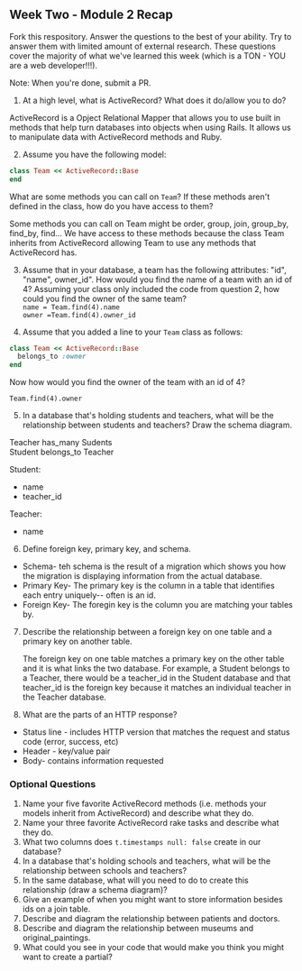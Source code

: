 ## Week Two - Module 2 Recap

Fork this respository. Answer the questions to the best of your ability. Try to answer them with limited amount of external research. These questions cover the majority of what we've learned this week (which is a TON - YOU are a web developer!!!). 

Note: When you're done, submit a PR.

1. At a high level, what is ActiveRecord? What does it do/allow you to do?
  
  ActiveRecord is a Opject Relational Mapper that allows you to use built in methods that help turn databases into objects when using Rails. It allows us to manipulate data with ActiveRecord methods and Ruby. 
  
2. Assume you have the following model:

```ruby
class Team << ActiveRecord::Base
end
```

What are some methods you can call on `Team`? If these methods aren't defined in the class, how do you have access to them?
  
  Some methods you can call on Team might be order, group, join, group_by, find_by, find... We have access to these methods because the class Team inherits from ActiveRecord allowing Team to use any methods that ActiveRecord has. 

3. Assume that in your database, a team has the following attributes: "id", "name", owner_id". How would you find the name of a team with an id of 4? Assuming your class only included the code from question 2, how could you find the owner of the same team?\
  ```name = Team.find(4).name```\
  ```owner =Team.find(4).owner_id```

4. Assume that you added a line to your `Team` class as follows:

```ruby
class Team << ActiveRecord::Base
  belongs_to :owner
end
```

Now how would you find the owner of the team with an id of 4?
  
  ```Team.find(4).owner```
    

5. In a database that's holding students and teachers, what will be the relationship between students and teachers? Draw the schema diagram.
  
  
  Teacher has_many Sudents \
  Student belongs_to Teacher
  
  Student:
  - name
  - teacher_id
  
  Teacher:
  - name
  
  
6. Define foreign key, primary key, and schema.
  
  - Schema- teh schema is the result of a migration which shows you how the migration is displaying information from the actual database.
  - Primary Key- The primary key is the column in a table that identifies each entry uniquely-- often is an id. 
  - Foreign Key- The foregin key is the column you are matching your tables by. 
  
7. Describe the relationship between a foreign key on one table and a primary key on another table.
    
    The foreign key on one table matches a primary key on the other table and it is what links the two database. For example, a Student belongs to a Teacher, there would be a teacher_id in the Student database and that teacher_id is the foreign key because it matches an individual teacher in the Teacher database.

8. What are the parts of an HTTP response?

  - Status line - includes HTTP version that matches the request and status code (error, success, etc)
  - Header - key/value pair
  - Body- contains information requested
  

### Optional Questions

1. Name your five favorite ActiveRecord methods (i.e. methods your models inherit from ActiveRecord) and describe what they do.
2. Name your three favorite ActiveRecord rake tasks and describe what they do.
3. What two columns does `t.timestamps null: false` create in our database?
4. In a database that's holding schools and teachers, what will be the relationship between schools and teachers?
5. In the same database, what will you need to do to create this relationship (draw a schema diagram)?
6. Give an example of when you might want to store information besides ids on a join table.
7. Describe and diagram the relationship between patients and doctors.
8. Describe and diagram the relationship between museums and original_paintings.
9. What could you see in your code that would make you think you might want to create a partial?
